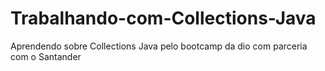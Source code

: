 # Trabalhando-com-Collections-Java
Aprendendo sobre Collections Java pelo bootcamp da dio com parceria com o Santander 
